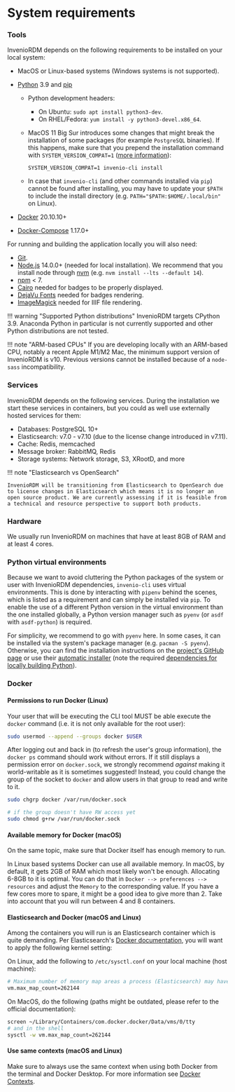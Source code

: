 # System requirements

### Tools

InvenioRDM depends on the following requirements to be installed on your local system:

- MacOS or Linux-based systems (Windows systems is not supported).
- [Python](https://www.python.org/) 3.9 and [pip](https://pip.pypa.io/en/stable/)
    - Python development headers:
        - On Ubuntu: `sudo apt install python3-dev`.
        - On RHEL/Fedora: `yum install -y python3-devel.x86_64`.
    - MacOS 11 Big Sur introduces some changes that might break the installation of some packages (for example `PostgreSQL` binaries). If this happens, make sure that you prepend the installation command with `SYSTEM_VERSION_COMPAT=1` ([more information](https://github.com/psycopg/psycopg2/issues/1200)):

        ```
        SYSTEM_VERSION_COMPAT=1 invenio-cli install
        ```

    - In case that `invenio-cli` (and other commands installed via `pip`) cannot be found after installing, you may have to update your `$PATH` to include the install directory (e.g. `PATH="$PATH:$HOME/.local/bin"` on Linux).

- [Docker](https://docs.docker.com/) 20.10.10+
- [Docker-Compose](https://docs.docker.com/compose/) 1.17.0+

For running and building the application locally you will also need:

- [Git](https://git-scm.com/).
- [Node.js](https://nodejs.org) 14.0.0+ (needed for local installation). We recommend that you install node through [nvm](https://github.com/nvm-sh/nvm) (e.g. `nvm install --lts --default 14`).
- [npm](https://www.npmjs.com/get-npm) < 7.
- [Cairo](https://invenio-formatter.readthedocs.io/en/latest/installation.html) needed for badges to be properly displayed.
- [DejaVu Fonts](https://dejavu-fonts.github.io/Download.html) needed for badges rendering.
- [ImageMagick](https://imagemagick.org/script/download.php) needed for IIIF file rendering.

!!! warning "Supported Python distributions"
    InvenioRDM targets CPython 3.9. Anaconda Python in particular is not currently supported and other Python distributions are not tested.

!!! note "ARM-based CPUs"
    If you are developing locally with an ARM-based CPU, notably a recent Apple M1/M2 Mac, the minimum support version of InvenioRDM is v10.
    Previous versions cannot be installed because of a `node-sass` incompatibility.

### Services

InvenioRDM depends on the following services. During the installation we start these services in containers, but you could as well use externally hosted services for them:

- Databases: PostgreSQL 10+
- Elasticsearch: v7.0 - v7.10 (due to the license change introduced in v7.11).
- Cache: Redis, memcached
- Message broker: RabbitMQ, Redis
- Storage systems: Network storage, S3, XRootD, and more

!!! note "Elasticsearch vs OpenSearch"

    InvenioRDM will be transitioning from Elasticsearch to OpenSearch due to license changes in Elasticsearch which means it is no longer an open source product. We are currently assessing if it is feasible from a technical and resource perspective to support both products.

### Hardware

We usually run InvenioRDM on machines that have at least 8GB of RAM and at least 4 cores.

### Python virtual environments

Because we want to avoid cluttering the Python packages of the system or user with InvenioRDM dependencies, `invenio-cli` uses virtual environments.
This is done by interacting with `pipenv` behind the scenes, which is listed as a requirement and can simply be installed via `pip`.
To enable the use of a different Python version in the virtual environment than the one installed globally, a Python version manager such as `pyenv` (or `asdf` with `asdf-python`) is required.

For simplicity, we recommend to go with `pyenv` here.
In some cases, it can be installed via the system's package manager (e.g. `pacman -S pyenv`).
Otherwise, you can find the installation instructions on the [project's GitHub page](https://github.com/pyenv/pyenv/#installation) or use their [automatic installer](https://github.com/pyenv/pyenv-installer) (note the required [dependencies for locally building Python](https://github.com/pyenv/pyenv/wiki#suggested-build-environment)).

### Docker

#### Permissions to run Docker (Linux)

Your user that will be executing the CLI tool MUST be able execute
the `docker` command (i.e. it is not only available for the root user):

```bash
sudo usermod --append --groups docker $USER
```

After logging out and back in (to refresh the user's group information), the `docker ps` command should work without errors.
If it still displays a permission error on `docker.sock`, we strongly recommend *against* making it world-writable as it is sometimes suggested!
Instead, you could change the group of the socket to `docker` and allow users in that group to read and write to it.

```bash
sudo chgrp docker /var/run/docker.sock

# if the group doesn't have RW access yet
sudo chmod g+rw /var/run/docker.sock
```

#### Available memory for Docker (macOS)

On the same topic, make sure that Docker itself has enough memory to run.

In Linux based systems Docker can use all available memory. In macOS,
by default, it gets 2GB of RAM which most likely won't be enough. Allocating
6-8GB to it is optimal. You can do that in `Docker --> preferences --> resources`
and adjust the `Memory` to the corresponding value. If you have a few cores
more to spare, it might be a good idea to give more than 2. Take into account
that you will run between 4 and 8 containers.

#### Elasticsearch and Docker (macOS and Linux)

Among the containers you will run is an Elasticsearch container which is quite demanding.
Per Elasticsearch's [Docker documentation](https://www.elastic.co/guide/en/elasticsearch/reference/7.9/docker.html#docker-prod-prerequisites),
you will want to apply the following kernel setting:

On Linux, add the following to ``/etc/sysctl.conf`` on your local machine (host machine):

```bash
# Maximum number of memory map areas a process (Elasticsearch) may have
vm.max_map_count=262144
```

On MacOS, do the following (paths might be outdated, please refer to the official documentation):

```bash
screen ~/Library/Containers/com.docker.docker/Data/vms/0/tty
# and in the shell
sysctl -w vm.max_map_count=262144
```

#### Use same contexts (macOS and Linux)

Make sure to always use the same context when using both Docker from the terminal and Docker Desktop. For more information see
[Docker Contexts](https://docs.docker.com/engine/context/working-with-contexts/).
